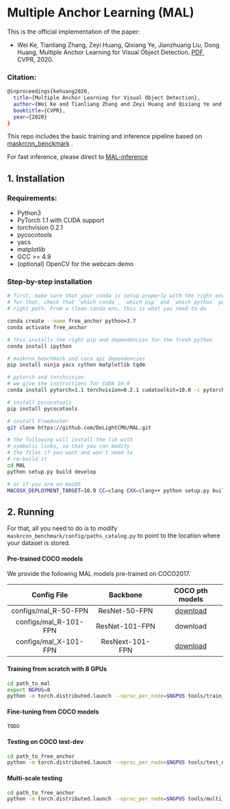# Multiple Anchor Learning (MAL)

This is the official implementation of the paper: 
- Wei Ke, Tianliang Zhang, Zeyi Huang, Qixiang Ye, Jianzhuang Liu, Dong Huang, Multiple Anchor Learning for Visual Object Detection. [PDF](https://openaccess.thecvf.com/content_CVPR_2020/papers/Ke_Multiple_Anchor_Learning_for_Visual_Object_Detection_CVPR_2020_paper.pdf), CVPR, 2020. 

### Citation: 

```bash
@inproceedings{kehuang2020,
  title={Multiple Anchor Learning for Visual Object Detection},
  author={Wei Ke and Tianliang Zhang and Zeyi Huang and Qixiang Ye and Jianzhuang Liu and Dong Huang},
  booktitle={CVPR},
  year={2020}
}
```

This repo includes the basic training and inference pipeline based on [maskrcnn_benckmark](https://github.com/facebookresearch/maskrcnn-benchmark) . 

For fast inference, please direct to [MAL-inference]( https://github.com/DeLightCMU/MAL-inference)


## 1. Installation

### Requirements:
- Python3
- PyTorch 1.1 with CUDA support
- torchvision 0.2.1
- pycocotools
- yacs
- matplotlib
- GCC >= 4.9
- (optional) OpenCV for the webcam demo


### Step-by-step installation

```bash
# first, make sure that your conda is setup properly with the right environment
# for that, check that `which conda`, `which pip` and `which python` points to the
# right path. From a clean conda env, this is what you need to do

conda create --name free_anchor python=3.7
conda activate free_anchor

# this installs the right pip and dependencies for the fresh python
conda install ipython

# maskrnn_benchmark and coco api dependencies
pip install ninja yacs cython matplotlib tqdm

# pytorch and torchvision
# we give the instructions for CUDA 10.0
conda install pytorch=1.1 torchvision=0.2.1 cudatoolkit=10.0 -c pytorch

# install pycocotools
pip install pycocotools

# install FreeAnchor
git clone https://github.com/DeLightCMU/MAL.git

# the following will install the lib with
# symbolic links, so that you can modify
# the files if you want and won't need to
# re-build it
cd MAL
python setup.py build develop

# or if you are on macOS
MACOSX_DEPLOYMENT_TARGET=10.9 CC=clang CXX=clang++ python setup.py build develop
```


## 2. Running

For that, all you need to do is to modify `maskrcnn_benchmark/config/paths_catalog.py` to point to the location where your dataset is stored.

#### Pre-trained COCO models
We provide the following MAL models pre-trained on COCO2017. 

| Config File              | Backbone                | COCO pth models |
| :----------------------: | :---------------------: | :------------:  |
| configs/mal_R-50-FPN     | ResNet-50-FPN           | [download](https://cmu.box.com/s/f70ewy7fh66bsb551v44hfskehgz07z3)   |
| configs/mal_R-101-FPN    | ResNet-101-FPN          | download   |
| configs/mal_X-101-FPN    | ResNext-101-FPN         | [download](https://cmu.box.com/s/5bgax4gqsyvv31w5uhwrywmvvikathnn)   |


#### Training from scratch with 8 GPUs

```bash
cd path_to_mal
export NGPUS=8
python -m torch.distributed.launch --nproc_per_node=$NGPUS tools/train_net.py --config-file "path/to/config/file.yaml"
```
#### Fine-tuning from COCO models

```bash
TODO
```


#### Testing on COCO test-dev

```bash
cd path_to_free_anchor
python -m torch.distributed.launch --nproc_per_node=$NGPUS tools/test_net.py --config-file "path/to/config/file.yaml" MODEL.WEIGHT "path/to/.pth file" DATASETS.TEST "('coco_test-dev',)"
```

#### Multi-scale testing

```bash
cd path_to_free_anchor
python -m torch.distributed.launch --nproc_per_node=$NGPUS tools/multi_scale_test.py --config-file "path/to/config/file.yaml" MODEL.WEIGHT "path/to/.pth file" DATASETS.TEST "('coco_test-dev',)"
```




